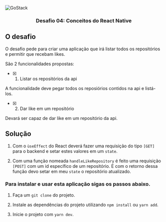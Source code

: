 <img alt="GoStack" src="https://storage.googleapis.com/golden-wind/bootcamp-gostack/header-desafios-new.png" />

<h3 align="center">
  Desafio 04: Conceitos do React Native
</h3>

## O desafio 

O desafio pede para criar uma aplicação que irá listar todos os repositórios e permitir que recebam likes.

São 2 funcionalidades propostas: 

- [x] 1. Listar os repositórios da api

A funcionalidade deve pegar todos os reposiórios contidos na api e listá-los.

- [x] 2. Dar like em um repositório

Devará ser capaz de dar like em um repositório da api.

## Solução

1. Com o ```ùseEffect``` do React deverá fazer uma requisição do tipo ```[GET]``` para o backend e setar estes valores em um ```state```.

2. Com uma função nomeada ```handleLikeRepository``` é feito uma requisição ```[POST]``` com um id específico de um repositório. E com o retorno dessa função devo setar em meu ```state``` o repositório atualizado.

### Para instalar e usar esta aplicação sigas os passos abaixo.

1. Faça um ```git clone``` do projeto.

2. Instale as dependências do projeto utilizando ```npm install``` ou ```yarn add```.

3. Inicie o projeto com ```yarn dev```.
